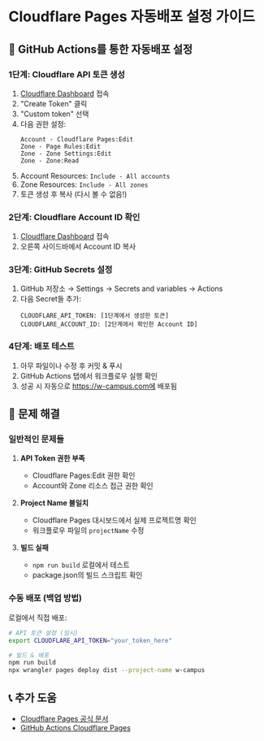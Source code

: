 # Cloudflare Pages 자동배포 설정 가이드

## 🚀 GitHub Actions를 통한 자동배포 설정

### 1단계: Cloudflare API 토큰 생성

1. [Cloudflare Dashboard](https://dash.cloudflare.com/profile/api-tokens) 접속
2. "Create Token" 클릭
3. "Custom token" 선택
4. 다음 권한 설정:
   ```
   Account - Cloudflare Pages:Edit
   Zone - Page Rules:Edit
   Zone - Zone Settings:Edit
   Zone - Zone:Read
   ```
5. Account Resources: `Include - All accounts`
6. Zone Resources: `Include - All zones`
7. 토큰 생성 후 복사 (다시 볼 수 없음!)

### 2단계: Cloudflare Account ID 확인

1. [Cloudflare Dashboard](https://dash.cloudflare.com/) 접속
2. 오른쪽 사이드바에서 Account ID 복사

### 3단계: GitHub Secrets 설정

1. GitHub 저장소 → Settings → Secrets and variables → Actions
2. 다음 Secret들 추가:
   ```
   CLOUDFLARE_API_TOKEN: [1단계에서 생성한 토큰]
   CLOUDFLARE_ACCOUNT_ID: [2단계에서 확인한 Account ID]
   ```

### 4단계: 배포 테스트

1. 아무 파일이나 수정 후 커밋 & 푸시
2. GitHub Actions 탭에서 워크플로우 실행 확인
3. 성공 시 자동으로 https://w-campus.com에 배포됨

## 🔧 문제 해결

### 일반적인 문제들

1. **API Token 권한 부족**
   - Cloudflare Pages:Edit 권한 확인
   - Account와 Zone 리소스 접근 권한 확인

2. **Project Name 불일치**
   - Cloudflare Pages 대시보드에서 실제 프로젝트명 확인
   - 워크플로우 파일의 `projectName` 수정

3. **빌드 실패**
   - `npm run build` 로컬에서 테스트
   - package.json의 빌드 스크립트 확인

### 수동 배포 (백업 방법)

로컬에서 직접 배포:
```bash
# API 토큰 설정 (임시)
export CLOUDFLARE_API_TOKEN="your_token_here"

# 빌드 & 배포
npm run build
npx wrangler pages deploy dist --project-name w-campus
```

## 📞 추가 도움

- [Cloudflare Pages 공식 문서](https://developers.cloudflare.com/pages/)
- [GitHub Actions Cloudflare Pages](https://github.com/marketplace/actions/cloudflare-pages-github-action)